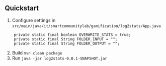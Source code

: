 ## Quickstart

1. Configure settings in `src/main/java/it/smartcommunitylab/gamification/log2stats/App.java`
```
    private static final boolean OVERWRITE_STATS = true;
    private static final String FOLDER_INPUT = "";
    private static final String FOLDER_OUTPUT = "";
```

2. Build `mvn clean package`
2. Run `java -jar log2stats-0.0.1-SNAPSHOT.jar`
